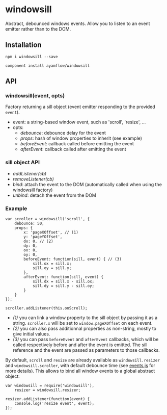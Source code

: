 windowsill
====

Abstract, debounced windows events.
Allow you to listen to an event emitter rather than to the DOM.


## Installation
`npm i windowsill --save`

`component install ayamflow/windowsill`

## API
### windowsill(event, opts)
Factory returning a sill object (event emitter responding to the provided `event`).
* event: a string-based window event, such as 'scroll', 'resize', ...
* opts:
    * *debounce*: debounce delay for the event
    * *props*: hash of window properties to inherit (see example)
    * *beforeEvent*: callback called before emitting the event
    * *afterEvent*: callback called after emitting the event

### sill object API
* *addListener(cb)*
* *removeListener(cb)*
* *bind*: attach the event to the DOM (automatically called when using the windowsill factory)
* *unbind*: detach the event from the DOM

### Example

```
var scroller = windowsill('scroll', {
    debounce: 50,
    props: {
        x: 'pageXOffset', // (1)
        y: 'pageYOffset',
        dx: 0, // (2)
        dy: 0,
        ox: 0,
        oy: 0,
        beforeEvent: function(sill, event) { // (3)
            sill.ox = sill.x;
            sill.oy = sill.y;
        },
        afterEvent: function(sill, event) {
            sill.dx = sill.x - sill.ox;
            sill.dy = sill.y - sill.oy;
        }
    }
});

scroller.addListener(this.onScroll);
```

* *(1)* you can link a window property to the sill object by passing it as a string. `scroller.x` will be set to `window.pageXOffset` on each event.
* *(2)* you can also pass additionnal properties as non-string, mostly to give initial values.
* *(3)* you can pass `beforeEvent` and `afterEvent` callbacks, which will be called respectively before and after the event is emitted. The sill reference and the event are passed as parameters to those callbacks.

By default, `scroll` and `resize` are already available as `windowsill.resizer` and `windowsill.scroller`, with default debounce time (see [events.js](https://github.com/ayamflow/windowsill/blob/master/src/events.js) for more details).
This allows to bind all window events to a global abstract object:

```
var windowsill = require('windowsill'),
    resizer = windowsill.resizer;

resizer.addListener(function(event) {
    console.log('resize event', event);
});
```